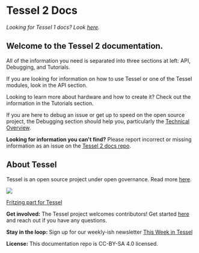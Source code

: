 # Tessel 2 Docs
*Looking for Tessel 1 docs? Look [here](https://github.com/tessel/t1-docs).*

## Welcome to the Tessel 2 documentation.

All of the information you need is separated into three sections at left: API, Debugging, and Tutorials.

If you are looking for information on how to use Tessel or one of the Tessel modules, look in the API section.

Looking to learn more about hardware and how to create it? Check out the information in the Tutorials section.

If you are here to debug an issue or get up to speed on the open source project, the Debugging section should help you, particularly the [Technical Overview](/debugging/Technical_Overview.html).

**Looking for information you can't find?** Please report incorrect or missing information as an issue on the [Tessel 2 docs repo](https://github.com/tessel/t2-docs).

## About Tessel

Tessel is an open source project under open governance. Read more [here](https://github.com/tessel/project).

![](https://raw.githubusercontent.com/rwaldron/tessel-io/master/fritzing/tessel.png)

[Fritzing part for Tessel](https://github.com/rwaldron/tessel-io/tree/master/fritzing)

**Get involved:** The Tessel project welcomes contributors! Get started [here](https://github.com/tessel/project) and reach out if you have any questions.

**Stay in the loop:** Sign up for our weekly-ish newsletter [This Week in Tessel](http://eepurl.com/EoMoP)

**License:** This documentation repo is CC-BY-SA 4.0 licensed.
